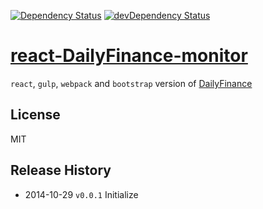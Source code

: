[![Dependency Status](https://david-dm.org/LeoAJ/react-DailyFinance-monitor.svg)](https://david-dm.org/LeoAJ/react-DailyFinance-monitor)
[![devDependency Status](https://david-dm.org/LeoAJ/react-DailyFinance-monitor/dev-status.svg)](https://david-dm.org/LeoAJ/react-DailyFinance-monitor#info=devDependencies)

# [react-DailyFinance-monitor](http://leoj.net)

`react`, `gulp`, `webpack` and `bootstrap` version of [DailyFinance](http://github.com/LeoAJ/DailyFinance)

## License
MIT

## Release History

* 2014-10-29 `v0.0.1` Initialize